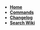 * **[Home](Home)**
* **[Commands](Commands)**
* **[Changelog](Changelog)**
* **[Search Wiki](https://github.com/KryptonIon/ItemModifier/search?type=Wikis)**